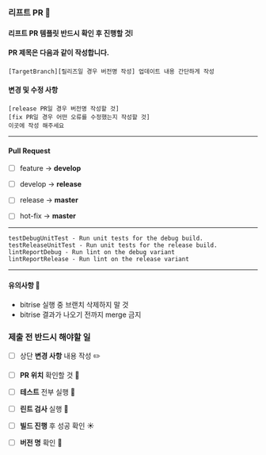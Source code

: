 
### 리프트 PR 🚀

#### 리프트 PR 템플릿 반드시 확인 후 진행할 것❕

#### PR 제목은 다음과 같이 작성합니다.
	[TargetBranch][릴리즈일 경우 버전명 작성] 업데이트 내용 간단하게 작성

#### 변경 및 수정 사항

	[release PR일 경우 버전명 작성할 것]
    [fix PR일 경우 어떤 오류를 수정했는지 작성할 것]
	이곳에 작성 해주세요 

<hr>

#### Pull Request
- [ ] feature -> **develop**
- [ ] develop -> **release**
- [ ] release -> **master**
- [ ] hot-fix -> **master**


<hr>

    testDebugUnitTest - Run unit tests for the debug build.
    testReleaseUnitTest - Run unit tests for the release build.
    lintReportDebug - Run lint on the debug variant
    lintReportRelease - Run lint on the release variant

<hr>


#### 유의사항 🎈
- bitrise 실행 중 브랜치 삭제하지 말 것
- bitrise 결과가 나오기 전까지 merge 금지


### 제출 전 반드시 해야할 일

- [ ] 상단 **변경 사항** 내용 작성 ✏️
- [ ] **PR 위치** 확인할 것 🌻
- [ ] **테스트** 전부 실행 📙
- [ ] **린트 검사** 실행 🔎
- [ ] **빌드 진행** 후 성공 확인 ☀️
- [ ] **버전 명** 확인 🧲





    